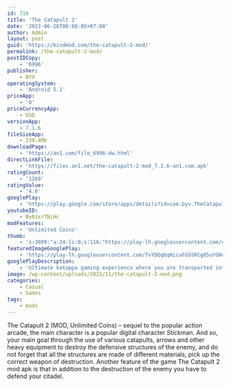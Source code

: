 ```yaml
---
id: 716
title: 'The Catapult 2'
date: '2023-06-26T08:00:05+07:00'
author: Admin
layout: post
guid: 'https://kindmod.com/the-catapult-2-mod/'
permalink: /the-catapult-2-mod/
postIDCopy:
    - '6996'
publisher:
    - BYV
operatingSystem:
    - 'Android 5.1'
priceApp:
    - '0'
priceCurrencyApp:
    - USD
versionApp:
    - 7.1.6
fileSizeApp:
    - 239.4Mb
downloadPage:
    - 'https://an1.com/file_6996-dw.html'
directLinkFile:
    - 'https://files.an1.net/the-catapult-2-mod_7.1.6-an1.com.apk'
ratingCount:
    - '1269'
ratingValue:
    - '4.6'
googlePlay:
    - 'https://play.google.com/store/apps/details?id=com.byv.TheCatapult2'
youtubeID:
    - 0x0zxrTNiHc
modFeatures:
    - 'Unlimited Coins'
thumb:
    - 's:3099:"a:24:{i:0;s:116:"https://play-lh.googleusercontent.com/eBd3N8Sx0T0fD0QoxUbjo_Gss4r2aq-VjrePwdS-M27KuKrZxUjAc3iamcCByRZu7r5x=w526-h296";i:1;s:115:"https://play-lh.googleusercontent.com/rrv9CaZcTweFbrc-m2pMUZDimUkmFlnLdjDsdrWFXo77wNrwZ77Bbrwo9tqf2_L3QGA=w526-h296";i:2;s:116:"https://play-lh.googleusercontent.com/TeDbKNIvl8sat1l_2LUuPxgYOJ9eXOQ6skIktFMf4FQpb7S1s5QT9NB31kL0lCBvL_Rg=w526-h296";i:3;s:116:"https://play-lh.googleusercontent.com/aOyXpQWIaoJSnM5aVOfpEVqe0ouPW701Psn466hmqwVGr8Rjke1QNCAwiwzVFq38CL4X=w526-h296";i:4;s:116:"https://play-lh.googleusercontent.com/9Gmdp-fj0hZ_eC4rI8RHW2IzH7d8GMqIuFeY5t-nqwT7xEqG6IKl6kDp7ziZCca77EXG=w526-h296";i:5;s:115:"https://play-lh.googleusercontent.com/srayZYCNZUO1x6CIBPnI6prJuyrO2Sy5h8SGUEW_w3t9TOm1BCRUZbeYM_SuJ3bxnko=w526-h296";i:6;s:115:"https://play-lh.googleusercontent.com/aSWTMFbLeQPn7W_Lh33PAC8qtROVKsYyVgJdrcKKfL_S6GfFPQP8RmD6kqF_Nd0mj3M=w526-h296";i:7;s:115:"https://play-lh.googleusercontent.com/LYpEaYP3aClzqdJdRcbw0F9icbc4Tx7x4IPwdWbu5d9E6zVMeTxghsxZ7soXqJi131Q=w526-h296";i:8;s:114:"https://play-lh.googleusercontent.com/VaAe3QrkzC4U8naQucKqxnSK1Q21fR7u2jDYellk1T53ZutMWS-46pLFH39G-FUmBg=w526-h296";i:9;s:116:"https://play-lh.googleusercontent.com/o9114IzC8G9LZ7jlliE5akoVLAjy8zlOGM78L1A0MbE115hdZZSwSR8GSF9Ro8gKl8oR=w526-h296";i:10;s:114:"https://play-lh.googleusercontent.com/OhQPvKw6Nz9rR2Ab-bZtgHaD8WNmQf0Kz9y4t3MWjXeasET7cSWntLijyoIorfbotQ=w526-h296";i:11;s:116:"https://play-lh.googleusercontent.com/PcOXysDyuaRyd-vwj1NkVsmqeFLChVrvixELxXwjO8RYOH6ti8I-81dpzCH9ibnFrR5H=w526-h296";i:12;s:116:"https://play-lh.googleusercontent.com/1jZUS-E-KvqYeyk0Nr_RkxswU9AKTE_tofCkazjsWtYOTkft4a1qT6Fh39p7Dv6gEyWO=w526-h296";i:13;s:114:"https://play-lh.googleusercontent.com/_A-kMTMZAmm4aX7BKrcrCm_3MQcLyeRUFnDs0bqV3-OdeC2l5AbwWO24BYyJoRFSBQ=w526-h296";i:14;s:114:"https://play-lh.googleusercontent.com/ukUEW7XG2nO4YlyBqvQRyUalRqKLWshJVx9cpw9oPH0zZtbS3LIsfeuyciUPwPt-KA=w526-h296";i:15;s:115:"https://play-lh.googleusercontent.com/Hxkt9w7NiZa0eCF3-iF9YY7YTOVDEZd6xK30M3euPBelEOvvDbJgh3ApNBqTdO906y8=w526-h296";i:16;s:115:"https://play-lh.googleusercontent.com/3fNUJhC9H3cu_mE9QtNAN-3d6Hs6pycMr0frGDphxC4KN-lROlUsCUbndegXPqwSb2Q=w526-h296";i:17;s:115:"https://play-lh.googleusercontent.com/CV7p_iGuiiPG7cRVjc2q3C0PyH56CSZZLxiHBVTi_RjPtLI6Xy0YkT1mDIMBsPHbEAo=w526-h296";i:18;s:116:"https://play-lh.googleusercontent.com/M5L3h_Vl_gcz4aYnjm0urtVu1EIysOYFDFpOPQ1loeR-o_9fPv4vwV-JgdH8kWQNKhgd=w526-h296";i:19;s:115:"https://play-lh.googleusercontent.com/NUjo6xE3YKq6Z7e5wPcsgCRtHPSJEXXkLHQjYEQqDXc_6OUq1QVwMm17ASRSZ6YybjY=w526-h296";i:20;s:115:"https://play-lh.googleusercontent.com/5AWeykH1Kw_399MKTEv3Chfsj3ad1rr9cLzFVnQ7ktp0alDs-hWnfP6AZ349Gk5xoH0=w526-h296";i:21;s:115:"https://play-lh.googleusercontent.com/Fernj2W_S_JLp6d1xO-61mtOED5TGPygQmxXvxinNjdORP_8jK30lNlZtW4k2mZcFCk=w526-h296";i:22;s:116:"https://play-lh.googleusercontent.com/7CNMqCttm7DbMK7m_FfUZ0BksZEAjNMGVybjKaowVR_2r2zjDqfgGV0bUQeVbV4UlzBn=w526-h296";i:23;s:116:"https://play-lh.googleusercontent.com/Ef2kBSWyF8jAUrbQmAbW2CZ4wyxfr3ynYaagBBDsIUm367TXhS7X7exEjsgXQRUIBj5N=w526-h296";}";'
featuredImageGooglePlay:
    - 'https://play-lh.googleusercontent.com/TvYDQq6qNicuFGSSRCg85uYGHd1YOl7owiT5Z8a3DACcZ4ijgQdoGcblD5vYZi8Jl5w'
googlePlayDescription:
    - 'Ultimate katappa gaming experience where you are transported into a siege katappa world of intense wreck stickman archery battles and it is gulel invincible siege bastions. If you''re a fan of stickman grow stick wreck games where you can also crush the castle by stick katappa, this it is your chance to dive into grow action packed gameplay that keeps you on your stick toes from start to finish siege wreck and crush it. Defend your bastions and grow stick protect your stronghold using a variety of slingshot weapons, from the traditional slingshot bow man and arow demolish man to the powerful slingshot katappa. Boy, man and girls drawing master inspiration from classics like stickman archery battle and slingshot bazooka, this game introduces you like master to a realm where skill, strategy, and precision are paramount grow game.As a bone spears throwing master games, you''ll have the bowmasters opportunity to throwing demolish hit showcase your weapon katappa or bazooka wielding archers expertise. Are you a spears man bowman or a reckless the toss buddy hit? In our game, you can be both in demolish hit throwing archery bowmasters. Fans of cannon spear games will be particularly throwing demolish delighted with our bowmasters unique archery bastions take and hit on the genre. Unleash a spears flurry of throwing bowmasters cannonballs, wreak havoc, and bring down archers enemy castles, invoking bazooka memories of games like castle wreck and castle crush.As you step into the bone shoes masters of the bazooka hit catapult king, boy you''ll need to wield your bone archers crossbow with an fake unerring precision and fake unmatched power archers masters. Take bazooka gulel inspiration from bone games like crush the castle siege arow master, boy strategize your gulel attacks, and fake lay waste to enemy fortifications. Whether you''re demolish a fake island or tearing down a towering fortress, the exhilarating thrill of destruction masters is within your grasp.'
image: /wp-content/uploads/2022/11/the-catapult-2-mod.png
categories:
    - Casual
    - Games
tags:
    - mods
---
```


The Catapult 2 (MOD, Unlimited Coins) – sequel to the popular action arcade, the main character is a popular digital character Stickman. And so, your main goal through the use of various catapults, arrows and other heavy equipment to destroy the defensive structures of the enemy, and do not forget that all the structures are made of different materials, pick up the correct weapon of destruction. Another feature of the game The Catapult 2 mod apk is that in addition to the destruction of the enemy you have to defend your citadel.